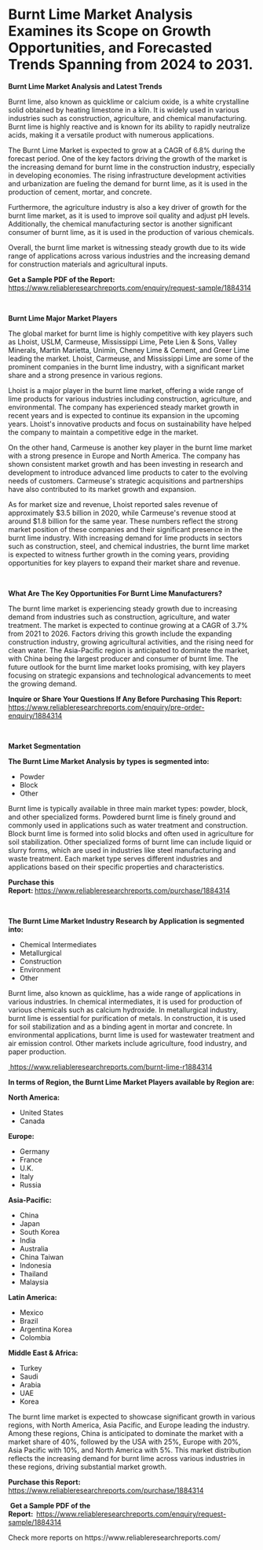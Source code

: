 <p><h1>Burnt Lime Market Analysis Examines its Scope on Growth Opportunities, and Forecasted Trends Spanning from 2024 to 2031.</h1></p><p><strong>Burnt Lime Market Analysis and Latest Trends</strong></p>
<p><p>Burnt lime, also known as quicklime or calcium oxide, is a white crystalline solid obtained by heating limestone in a kiln. It is widely used in various industries such as construction, agriculture, and chemical manufacturing. Burnt lime is highly reactive and is known for its ability to rapidly neutralize acids, making it a versatile product with numerous applications.</p><p>The Burnt Lime Market is expected to grow at a CAGR of 6.8% during the forecast period. One of the key factors driving the growth of the market is the increasing demand for burnt lime in the construction industry, especially in developing economies. The rising infrastructure development activities and urbanization are fueling the demand for burnt lime, as it is used in the production of cement, mortar, and concrete.</p><p>Furthermore, the agriculture industry is also a key driver of growth for the burnt lime market, as it is used to improve soil quality and adjust pH levels. Additionally, the chemical manufacturing sector is another significant consumer of burnt lime, as it is used in the production of various chemicals.</p><p>Overall, the burnt lime market is witnessing steady growth due to its wide range of applications across various industries and the increasing demand for construction materials and agricultural inputs.</p></p>
<p><strong>Get a Sample PDF of the Report:&nbsp;</strong> <a href="https://www.reliableresearchreports.com/enquiry/request-sample/1884314">https://www.reliableresearchreports.com/enquiry/request-sample/1884314</a></p>
<p>&nbsp;</p>
<p><strong>Burnt Lime Major Market Players</strong></p>
<p><p>The global market for burnt lime is highly competitive with key players such as Lhoist, USLM, Carmeuse, Mississippi Lime, Pete Lien & Sons, Valley Minerals, Martin Marietta, Unimin, Cheney Lime & Cement, and Greer Lime leading the market. Lhoist, Carmeuse, and Mississippi Lime are some of the prominent companies in the burnt lime industry, with a significant market share and a strong presence in various regions.</p><p>Lhoist is a major player in the burnt lime market, offering a wide range of lime products for various industries including construction, agriculture, and environmental. The company has experienced steady market growth in recent years and is expected to continue its expansion in the upcoming years. Lhoist's innovative products and focus on sustainability have helped the company to maintain a competitive edge in the market.</p><p>On the other hand, Carmeuse is another key player in the burnt lime market with a strong presence in Europe and North America. The company has shown consistent market growth and has been investing in research and development to introduce advanced lime products to cater to the evolving needs of customers. Carmeuse's strategic acquisitions and partnerships have also contributed to its market growth and expansion.</p><p>As for market size and revenue, Lhoist reported sales revenue of approximately $3.5 billion in 2020, while Carmeuse's revenue stood at around $1.8 billion for the same year. These numbers reflect the strong market position of these companies and their significant presence in the burnt lime industry. With increasing demand for lime products in sectors such as construction, steel, and chemical industries, the burnt lime market is expected to witness further growth in the coming years, providing opportunities for key players to expand their market share and revenue.</p></p>
<p>&nbsp;</p>
<p><strong>What Are The Key Opportunities For Burnt Lime Manufacturers?</strong></p>
<p><p>The burnt lime market is experiencing steady growth due to increasing demand from industries such as construction, agriculture, and water treatment. The market is expected to continue growing at a CAGR of 3.7% from 2021 to 2026. Factors driving this growth include the expanding construction industry, growing agricultural activities, and the rising need for clean water. The Asia-Pacific region is anticipated to dominate the market, with China being the largest producer and consumer of burnt lime. The future outlook for the burnt lime market looks promising, with key players focusing on strategic expansions and technological advancements to meet the growing demand.</p></p>
<p><strong>Inquire or Share Your Questions If Any Before Purchasing This Report:</strong> <a href="https://www.reliableresearchreports.com/enquiry/pre-order-enquiry/1884314">https://www.reliableresearchreports.com/enquiry/pre-order-enquiry/1884314</a></p>
<p>&nbsp;</p>
<p><strong>Market Segmentation</strong></p>
<p><strong>The Burnt Lime Market Analysis by types is segmented into:</strong></p>
<p><ul><li>Powder</li><li>Block</li><li>Other</li></ul></p>
<p><p>Burnt lime is typically available in three main market types: powder, block, and other specialized forms. Powdered burnt lime is finely ground and commonly used in applications such as water treatment and construction. Block burnt lime is formed into solid blocks and often used in agriculture for soil stabilization. Other specialized forms of burnt lime can include liquid or slurry forms, which are used in industries like steel manufacturing and waste treatment. Each market type serves different industries and applications based on their specific properties and characteristics.</p></p>
<p><strong>Purchase this Report:&nbsp;</strong><a href="https://www.reliableresearchreports.com/purchase/1884314">https://www.reliableresearchreports.com/purchase/1884314</a></p>
<p>&nbsp;</p>
<p><strong>The Burnt Lime Market Industry Research by Application is segmented into:</strong></p>
<p><ul><li>Chemical Intermediates</li><li>Metallurgical</li><li>Construction</li><li>Environment</li><li>Other</li></ul></p>
<p><p>Burnt lime, also known as quicklime, has a wide range of applications in various industries. In chemical intermediates, it is used for production of various chemicals such as calcium hydroxide. In metallurgical industry, burnt lime is essential for purification of metals. In construction, it is used for soil stabilization and as a binding agent in mortar and concrete. In environmental applications, burnt lime is used for wastewater treatment and air emission control. Other markets include agriculture, food industry, and paper production.</p></p>
<p><a href="https://www.reliableresearchreports.com/burnt-lime-r1884314">&nbsp;https://www.reliableresearchreports.com/burnt-lime-r1884314</a></p>
<p><strong>In terms of Region, the Burnt Lime Market Players available by Region are:</strong></p>
<p>
    <p> <strong> North America: </strong>
        <ul>
            <li>United States</li>
            <li>Canada</li>
        </ul>
        </p> 
    <p> <strong> Europe: </strong>
        <ul>
            <li>Germany</li>
            <li>France</li>
            <li>U.K.</li>
            <li>Italy</li>
            <li>Russia</li>
        </ul>
        </p> 
    <p> <strong> Asia-Pacific: </strong>
        <ul>
            <li>China</li>
            <li>Japan</li>
            <li>South Korea</li>
            <li>India</li>
            <li>Australia</li>
            <li>China Taiwan</li>
            <li>Indonesia</li>
            <li>Thailand</li>
            <li>Malaysia</li>
        </ul>
        </p> 
    <p> <strong> Latin America: </strong>
        <ul>
            <li>Mexico</li>
            <li>Brazil</li>
            <li>Argentina Korea</li>
            <li>Colombia</li>
        </ul>
        </p> 
    <p> <strong> Middle East & Africa: </strong>
        <ul>
            <li>Turkey</li>
            <li>Saudi</li>
            <li>Arabia</li>
            <li>UAE</li>
            <li>Korea</li>
        </ul>
    </p>
    </p>
<p><p>The burnt lime market is expected to showcase significant growth in various regions, with North America, Asia Pacific, and Europe leading the industry. Among these regions, China is anticipated to dominate the market with a market share of 40%, followed by the USA with 25%, Europe with 20%, Asia Pacific with 10%, and North America with 5%. This market distribution reflects the increasing demand for burnt lime across various industries in these regions, driving substantial market growth.</p></p>
<p><strong>Purchase this Report: </strong><a href="https://www.reliableresearchreports.com/purchase/1884314">https://www.reliableresearchreports.com/purchase/1884314</a></p>
<p>&nbsp;<strong>Get a Sample PDF of the Report:&nbsp;&nbsp;</strong><a href="https://www.reliableresearchreports.com/enquiry/request-sample/1884314">https://www.reliableresearchreports.com/enquiry/request-sample/1884314</a></p>
<p><strong></strong></p>
<p>Check more reports on https://www.reliableresearchreports.com/</p>